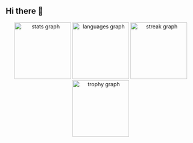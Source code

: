 ## Hi there 👋

<div align="center">
  <img src="https://github-readme-stats.vercel.app/api?username=MonkeyDonkeyKing&hide_title=false&hide_rank=false&show_icons=true&include_all_commits=true&count_private=true&disable_animations=false&theme=transparent&locale=en&hide_border=false&order=1" height="150" alt="stats graph"  />
  <img src="https://github-readme-stats.vercel.app/api/top-langs?username=MonkeyDonkeyKing&locale=en&hide_title=false&layout=compact&card_width=320&langs_count=5&theme=transparent&hide_border=false&order=2" height="150" alt="languages graph"  />
  <img src="https://streak-stats.demolab.com?user=MonkeyDonkeyKing&locale=en&mode=daily&theme=transparent&hide_border=false&border_radius=5&order=3" height="150" alt="streak graph"  />
  <img src="https://github-profile-trophy.vercel.app?username=MonkeyDonkeyKing&theme=dark&column=-1&row=1&margin-w=8&margin-h=8&no-bg=false&no-frame=false&order=4" height="150" alt="trophy graph"  />
</div>

###
